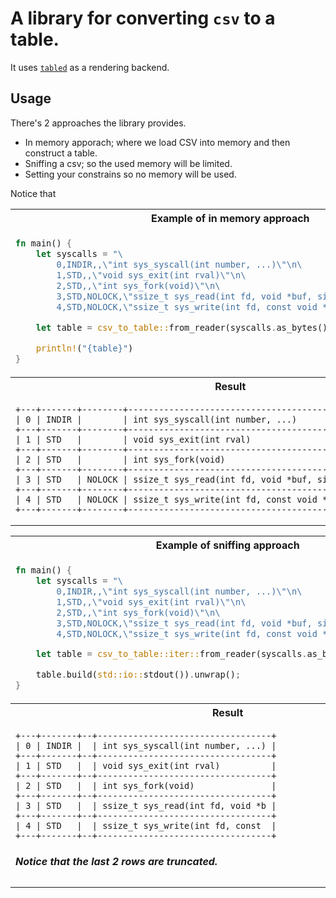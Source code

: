 # A library for converting `csv` to a table.

It uses [`tabled`](https://github.com/zhiburt/tabled) as a rendering backend.

## Usage

There's 2 approaches the library provides.

- In memory apporach; where we load CSV into memory and then construct a table.
- Sniffing a csv; so the used memory will be limited.
- Setting your constrains so no memory will be used. 

Notice that 
<table>
<tr>
<th> Example of in memory approach </th>
</tr>
<tr>
<td>

```rust
fn main() {
    let syscalls = "\
        0,INDIR,,\"int sys_syscall(int number, ...)\"\n\
        1,STD,,\"void sys_exit(int rval)\"\n\
        2,STD,,\"int sys_fork(void)\"\n\
        3,STD,NOLOCK,\"ssize_t sys_read(int fd, void *buf, size_t nbyte)\"\n\
        4,STD,NOLOCK,\"ssize_t sys_write(int fd, const void *buf, size_t nbyte)\""; 

    let table = csv_to_table::from_reader(syscalls.as_bytes()).unwrap();

    println!("{table}")
}
```

</td>
</tr>
<tr>
    <th> Result </th>
</tr>
<tr>

<td style="vertical-align: top;">

```text
+---+-------+--------+----------------------------------------------------------+
| 0 | INDIR |        | int sys_syscall(int number, ...)                         |
+---+-------+--------+----------------------------------------------------------+
| 1 | STD   |        | void sys_exit(int rval)                                  |
+---+-------+--------+----------------------------------------------------------+
| 2 | STD   |        | int sys_fork(void)                                       |
+---+-------+--------+----------------------------------------------------------+
| 3 | STD   | NOLOCK | ssize_t sys_read(int fd, void *buf, size_t nbyte)        |
+---+-------+--------+----------------------------------------------------------+
| 4 | STD   | NOLOCK | ssize_t sys_write(int fd, const void *buf, size_t nbyte) |
+---+-------+--------+----------------------------------------------------------+
```

</td>
</tr>
</table>

<table>
<tr>
<th> Example of sniffing approach </th>
</tr>
<tr>
<td>

```rust
fn main() {
    let syscalls = "\
        0,INDIR,,\"int sys_syscall(int number, ...)\"\n\
        1,STD,,\"void sys_exit(int rval)\"\n\
        2,STD,,\"int sys_fork(void)\"\n\
        3,STD,NOLOCK,\"ssize_t sys_read(int fd, void *buf, size_t nbyte)\"\n\
        4,STD,NOLOCK,\"ssize_t sys_write(int fd, const void *buf, size_t nbyte)\"";

    let table = csv_to_table::iter::from_reader(syscalls.as_bytes()).sniff(3);

    table.build(std::io::stdout()).unwrap();
}
```

</td>
</tr>
<tr>
<th> Result </th>
</tr>
<tr>
<td style="vertical-align: top;">

```text
+---+-------+--+----------------------------------+
| 0 | INDIR |  | int sys_syscall(int number, ...) |
+---+-------+--+----------------------------------+
| 1 | STD   |  | void sys_exit(int rval)          |
+---+-------+--+----------------------------------+
| 2 | STD   |  | int sys_fork(void)               |
+---+-------+--+----------------------------------+
| 3 | STD   |  | ssize_t sys_read(int fd, void *b |
+---+-------+--+----------------------------------+
| 4 | STD   |  | ssize_t sys_write(int fd, const  |
+---+-------+--+----------------------------------+
```

<h5> Notice that the last 2 rows are truncated. <h5>

</td>
</tr>
</table>
